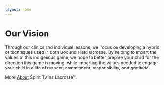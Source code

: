 ```yaml
---
layout: home
---
```

# Our Vision

Through our clinics and individual lessons, we &trade;ocus on developing a hybrid of techniques used in both Box and Field lacrosse. By helping to impart the values of this indigenous game, we hope to better prepare your child for the direction this game is moving, while imparting the values needed to engage your child in a life of respect, commitment, responsibility, and gratitude.

More [About](/about/) Spirit Twins Lacrosse&trade;.
